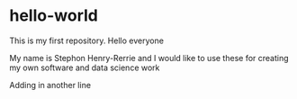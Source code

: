 # hello-world
This is my first repository. Hello everyone

My name is Stephon Henry-Rerrie and I would like to use these for creating my own software and data science work

Adding in another line
